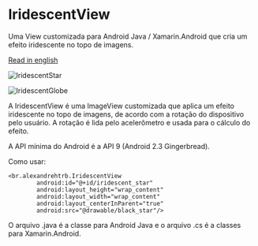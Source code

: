 # IridescentView
Uma View customizada para Android Java / Xamarin.Android que cria um efeito iridescente no topo de imagens.

[Read in english](https://github.com/alexandrehtrb/IridescentView/blob/master/README.en.md)

![IridescentStar](https://github.com/alexandrehtrb/IridescentView/blob/master/iridescent_star.gif)

![IridescentGlobe](https://github.com/alexandrehtrb/IridescentView/blob/master/iridescent_globe.jpg)

A IridescentView é uma ImageView customizada que aplica um efeito iridescente no topo de imagens, de acordo com a rotação do dispositivo pelo usuário. A rotação é lida pelo acelerômetro e usada para o cálculo do efeito.

A API mínima do Android é a API 9 (Android 2.3 Gingerbread).

Como usar:

```
<br.alexandrehtrb.IridescentView
        android:id="@+id/iridescent_star"
        android:layout_height="wrap_content"
        android:layout_width="wrap_content"
        android:layout_centerInParent="true"
        android:src="@drawable/black_star"/>
 ```

O arquivo .java é a classe para Android Java e o arquivo .cs é a classes para Xamarin.Android.

